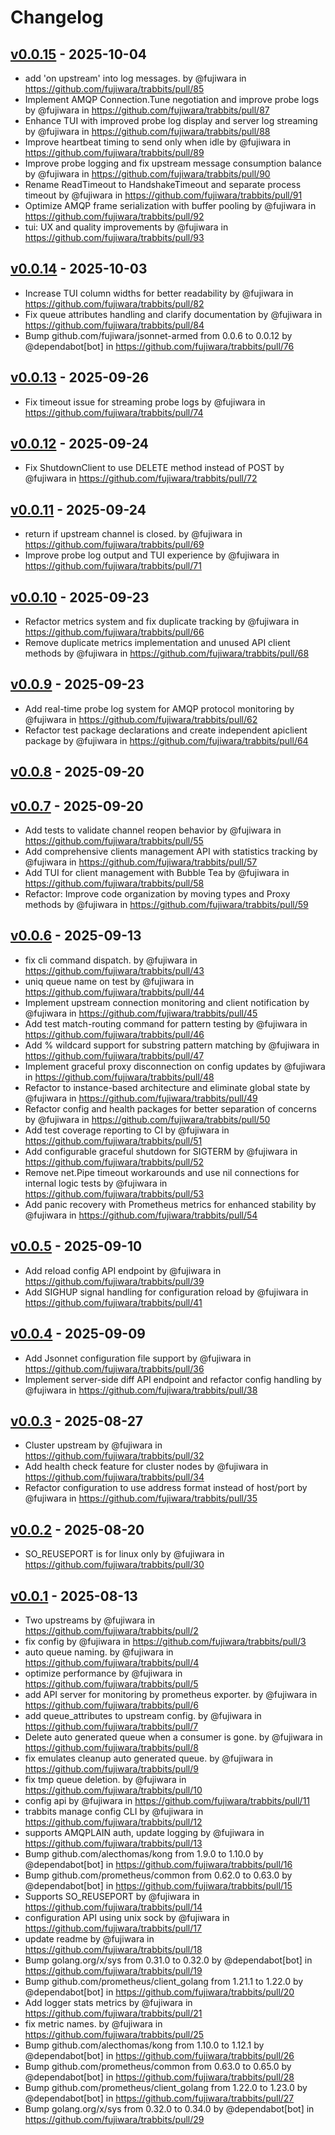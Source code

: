 # Changelog

## [v0.0.15](https://github.com/fujiwara/trabbits/compare/v0.0.14...v0.0.15) - 2025-10-04
- add 'on upstream' into log messages. by @fujiwara in https://github.com/fujiwara/trabbits/pull/85
- Implement AMQP Connection.Tune negotiation and improve probe logs by @fujiwara in https://github.com/fujiwara/trabbits/pull/87
- Enhance TUI with improved probe log display and server log streaming by @fujiwara in https://github.com/fujiwara/trabbits/pull/88
- Improve heartbeat timing to send only when idle by @fujiwara in https://github.com/fujiwara/trabbits/pull/89
- Improve probe logging and fix upstream message consumption balance by @fujiwara in https://github.com/fujiwara/trabbits/pull/90
- Rename ReadTimeout to HandshakeTimeout and separate process timeout by @fujiwara in https://github.com/fujiwara/trabbits/pull/91
- Optimize AMQP frame serialization with buffer pooling by @fujiwara in https://github.com/fujiwara/trabbits/pull/92
- tui: UX and quality improvements by @fujiwara in https://github.com/fujiwara/trabbits/pull/93

## [v0.0.14](https://github.com/fujiwara/trabbits/compare/v0.0.13...v0.0.14) - 2025-10-03
- Increase TUI column widths for better readability by @fujiwara in https://github.com/fujiwara/trabbits/pull/82
- Fix queue attributes handling and clarify documentation by @fujiwara in https://github.com/fujiwara/trabbits/pull/84
- Bump github.com/fujiwara/jsonnet-armed from 0.0.6 to 0.0.12 by @dependabot[bot] in https://github.com/fujiwara/trabbits/pull/76

## [v0.0.13](https://github.com/fujiwara/trabbits/compare/v0.0.12...v0.0.13) - 2025-09-26
- Fix timeout issue for streaming probe logs by @fujiwara in https://github.com/fujiwara/trabbits/pull/74

## [v0.0.12](https://github.com/fujiwara/trabbits/compare/v0.0.11...v0.0.12) - 2025-09-24
- Fix ShutdownClient to use DELETE method instead of POST by @fujiwara in https://github.com/fujiwara/trabbits/pull/72

## [v0.0.11](https://github.com/fujiwara/trabbits/compare/v0.0.10...v0.0.11) - 2025-09-24
- return if upstream channel is closed. by @fujiwara in https://github.com/fujiwara/trabbits/pull/69
- Improve probe log output and TUI experience by @fujiwara in https://github.com/fujiwara/trabbits/pull/71

## [v0.0.10](https://github.com/fujiwara/trabbits/compare/v0.0.9...v0.0.10) - 2025-09-23
- Refactor metrics system and fix duplicate tracking by @fujiwara in https://github.com/fujiwara/trabbits/pull/66
- Remove duplicate metrics implementation and unused API client methods by @fujiwara in https://github.com/fujiwara/trabbits/pull/68

## [v0.0.9](https://github.com/fujiwara/trabbits/compare/v0.0.8...v0.0.9) - 2025-09-23
- Add real-time probe log system for AMQP protocol monitoring by @fujiwara in https://github.com/fujiwara/trabbits/pull/62
- Refactor test package declarations and create independent apiclient package by @fujiwara in https://github.com/fujiwara/trabbits/pull/64

## [v0.0.8](https://github.com/fujiwara/trabbits/compare/v0.0.7...v0.0.8) - 2025-09-20

## [v0.0.7](https://github.com/fujiwara/trabbits/compare/v0.0.6...v0.0.7) - 2025-09-20
- Add tests to validate channel reopen behavior by @fujiwara in https://github.com/fujiwara/trabbits/pull/55
- Add comprehensive clients management API with statistics tracking by @fujiwara in https://github.com/fujiwara/trabbits/pull/57
- Add TUI for client management with Bubble Tea by @fujiwara in https://github.com/fujiwara/trabbits/pull/58
- Refactor: Improve code organization by moving types and Proxy methods by @fujiwara in https://github.com/fujiwara/trabbits/pull/59

## [v0.0.6](https://github.com/fujiwara/trabbits/compare/v0.0.5...v0.0.6) - 2025-09-13
- fix cli command dispatch. by @fujiwara in https://github.com/fujiwara/trabbits/pull/43
- uniq queue name on test by @fujiwara in https://github.com/fujiwara/trabbits/pull/44
- Implement upstream connection monitoring and client notification by @fujiwara in https://github.com/fujiwara/trabbits/pull/45
- Add test match-routing command for pattern testing by @fujiwara in https://github.com/fujiwara/trabbits/pull/46
- Add % wildcard support for substring pattern matching by @fujiwara in https://github.com/fujiwara/trabbits/pull/47
- Implement graceful proxy disconnection on config updates by @fujiwara in https://github.com/fujiwara/trabbits/pull/48
- Refactor to instance-based architecture and eliminate global state by @fujiwara in https://github.com/fujiwara/trabbits/pull/49
- Refactor config and health packages for better separation of concerns by @fujiwara in https://github.com/fujiwara/trabbits/pull/50
- Add test coverage reporting to CI by @fujiwara in https://github.com/fujiwara/trabbits/pull/51
- Add configurable graceful shutdown for SIGTERM by @fujiwara in https://github.com/fujiwara/trabbits/pull/52
- Remove net.Pipe timeout workarounds and use nil connections for internal logic tests by @fujiwara in https://github.com/fujiwara/trabbits/pull/53
- Add panic recovery with Prometheus metrics for enhanced stability by @fujiwara in https://github.com/fujiwara/trabbits/pull/54

## [v0.0.5](https://github.com/fujiwara/trabbits/compare/v0.0.4...v0.0.5) - 2025-09-10
- Add reload config API endpoint by @fujiwara in https://github.com/fujiwara/trabbits/pull/39
- Add SIGHUP signal handling for configuration reload by @fujiwara in https://github.com/fujiwara/trabbits/pull/41

## [v0.0.4](https://github.com/fujiwara/trabbits/compare/v0.0.3...v0.0.4) - 2025-09-09
- Add Jsonnet configuration file support by @fujiwara in https://github.com/fujiwara/trabbits/pull/36
- Implement server-side diff API endpoint and refactor config handling by @fujiwara in https://github.com/fujiwara/trabbits/pull/38

## [v0.0.3](https://github.com/fujiwara/trabbits/compare/v0.0.2...v0.0.3) - 2025-08-27
- Cluster upstream by @fujiwara in https://github.com/fujiwara/trabbits/pull/32
- Add health check feature for cluster nodes by @fujiwara in https://github.com/fujiwara/trabbits/pull/34
- Refactor configuration to use address format instead of host/port by @fujiwara in https://github.com/fujiwara/trabbits/pull/35

## [v0.0.2](https://github.com/fujiwara/trabbits/compare/v0.0.1...v0.0.2) - 2025-08-20
- SO_REUSEPORT is for linux only by @fujiwara in https://github.com/fujiwara/trabbits/pull/30

## [v0.0.1](https://github.com/fujiwara/trabbits/commits/v0.0.1) - 2025-08-13
- Two upstreams by @fujiwara in https://github.com/fujiwara/trabbits/pull/2
- fix config by @fujiwara in https://github.com/fujiwara/trabbits/pull/3
- auto queue naming. by @fujiwara in https://github.com/fujiwara/trabbits/pull/4
- optimize performance by @fujiwara in https://github.com/fujiwara/trabbits/pull/5
- add API server for monitoring by prometheus exporter. by @fujiwara in https://github.com/fujiwara/trabbits/pull/6
- add queue_attributes to upstream config. by @fujiwara in https://github.com/fujiwara/trabbits/pull/7
- Delete auto generated queue when a consumer is gone. by @fujiwara in https://github.com/fujiwara/trabbits/pull/8
- fix emulates cleanup auto generated queue. by @fujiwara in https://github.com/fujiwara/trabbits/pull/9
- fix tmp queue deletion. by @fujiwara in https://github.com/fujiwara/trabbits/pull/10
- config api by @fujiwara in https://github.com/fujiwara/trabbits/pull/11
- trabbits manage config CLI by @fujiwara in https://github.com/fujiwara/trabbits/pull/12
- supports AMQPLAIN auth, update logging by @fujiwara in https://github.com/fujiwara/trabbits/pull/13
- Bump github.com/alecthomas/kong from 1.9.0 to 1.10.0 by @dependabot[bot] in https://github.com/fujiwara/trabbits/pull/16
- Bump github.com/prometheus/common from 0.62.0 to 0.63.0 by @dependabot[bot] in https://github.com/fujiwara/trabbits/pull/15
- Supports SO_REUSEPORT by @fujiwara in https://github.com/fujiwara/trabbits/pull/14
- configuration API using unix sock by @fujiwara in https://github.com/fujiwara/trabbits/pull/17
- update readme by @fujiwara in https://github.com/fujiwara/trabbits/pull/18
- Bump golang.org/x/sys from 0.31.0 to 0.32.0 by @dependabot[bot] in https://github.com/fujiwara/trabbits/pull/19
- Bump github.com/prometheus/client_golang from 1.21.1 to 1.22.0 by @dependabot[bot] in https://github.com/fujiwara/trabbits/pull/20
- Add logger stats metrics by @fujiwara in https://github.com/fujiwara/trabbits/pull/21
- fix metric names. by @fujiwara in https://github.com/fujiwara/trabbits/pull/25
- Bump github.com/alecthomas/kong from 1.10.0 to 1.12.1 by @dependabot[bot] in https://github.com/fujiwara/trabbits/pull/26
- Bump github.com/prometheus/common from 0.63.0 to 0.65.0 by @dependabot[bot] in https://github.com/fujiwara/trabbits/pull/28
- Bump github.com/prometheus/client_golang from 1.22.0 to 1.23.0 by @dependabot[bot] in https://github.com/fujiwara/trabbits/pull/27
- Bump golang.org/x/sys from 0.32.0 to 0.34.0 by @dependabot[bot] in https://github.com/fujiwara/trabbits/pull/29
